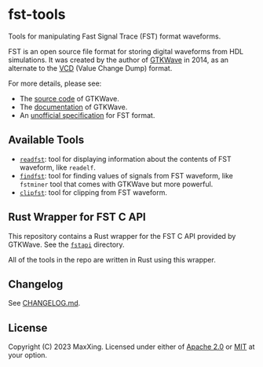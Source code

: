# fst-tools

Tools for manipulating Fast Signal Trace (FST) format waveforms.

FST is an open source file format for storing digital waveforms from HDL simulations. It was created by the author of [GTKWave](https://github.com/gtkwave/gtkwave) in 2014, as an alternate to the [VCD](https://en.wikipedia.org/wiki/Value_change_dump) (Value Change Dump) format.

For more details, please see:

* The [source code](https://github.com/gtkwave/gtkwave/tree/e1c01753bc5db9f7b42e41b9bde651a375ec5eba/gtkwave4/src/helpers/fst) of GTKWave.
* The [documentation](https://gtkwave.sourceforge.net/gtkwave.pdf) of GTKWave.
* An [unofficial specification](https://blog.timhutt.co.uk/fst_spec/) for FST format.

## Available Tools

* [`readfst`](readfst): tool for displaying information about the contents of FST waveform, like `readelf`.
* [`findfst`](findfst): tool for finding values of signals from FST waveform, like `fstminer` tool that comes with GTKWave but more powerful.
* [`clipfst`](clipfst): tool for clipping from FST waveform.

## Rust Wrapper for FST C API

This repository contains a Rust wrapper for the FST C API provided by GTKWave. See the [`fstapi`](fstapi) directory.

All of the tools in the repo are written in Rust using this wrapper.

## Changelog

See [CHANGELOG.md](CHANGELOG.md).

## License

Copyright (C) 2023 MaxXing. Licensed under either of [Apache 2.0](LICENSE-APACHE) or [MIT](LICENSE-MIT) at your option.
